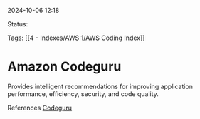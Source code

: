2024-10-06 12:18

Status:

Tags:
[[4 - Indexes/AWS 1/AWS Coding Index]]
# Amazon Codeguru

Provides intelligent recommendations for improving application performance, efficiency, security, and code quality.


References 
[Codeguru](https://docs.aws.amazon.com/codeguru/)